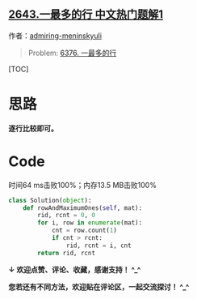 ## [2643.一最多的行 中文热门题解1](https://leetcode.cn/problems/row-with-maximum-ones/solutions/100000/zhu-xing-ji-suan-bi-jiao-pythonshuang-ba-dh8k)

作者：[admiring-meninskyuli](https://leetcode.cn/u/admiring-meninskyuli)
> Problem: [6376. 一最多的行](https://leetcode.cn/problems/row-with-maximum-ones/description/)

[TOC]

# 思路

**逐行比较即可。**

# Code

时间64 ms击败100%；内存13.5 MB击败100%

```Python []
class Solution(object):
    def rowAndMaximumOnes(self, mat):
        rid, rcnt = 0, 0
        for i, row in enumerate(mat):    
            cnt = row.count(1)        
            if cnt > rcnt:
                rid, rcnt = i, cnt
        return rid, rcnt        
```

**↓ 欢迎点赞、评论、收藏，感谢支持！ ^_^**

**您若还有不同方法，欢迎贴在评论区，一起交流探讨！ ^_^**